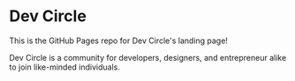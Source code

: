 # Dev Circle

This is the GitHub Pages repo for Dev Circle's landing page!

Dev Circle is a community for developers, designers, and entrepreneur alike to join like-minded individuals.
